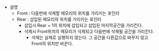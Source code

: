 + 설명
  + Front : 다음번에 삭제할 메모리의 위치를 가리키는 포인터
  + Rear : 삽입된 메모리의 위치를 가리키는 포인터
    + 삽입시 Rear + 1의 위치에 삽입되고 삽입된 마지막공간을 가리킨다.
    + 삭제시 Front위치의 메모리가 삭제되고 다음번에 삭제될 공간을 가리킨다.
      + 삭제는 실제로 실행하지 않는다. 그 공간을 다른값으로 바꾸지 않고 Front의 위치만 바꾼다. 
